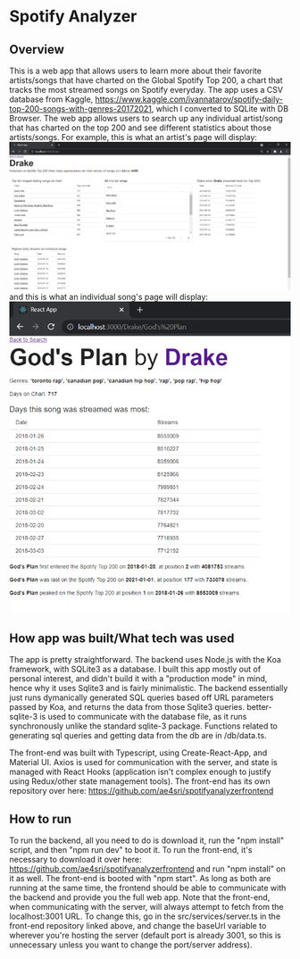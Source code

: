 ﻿# Spotify Analyzer

## Overview
This is a web app that allows users to learn more about their favorite artists/songs that have charted on the Global Spotify Top 200, a chart that tracks the most streamed songs on Spotify everyday. The app uses a CSV database from Kaggle, https://www.kaggle.com/ivannatarov/spotify-daily-top-200-songs-with-genres-20172021, which I converted to SQLite with DB Browser. The web app allows users to search up any individual artist/song that has charted on the top 200 and see different statistics about those artists/songs. For example, this is what an artist's page will display: <img src="/readMeImages/artistpage.png"> and this is what an individual song's page will display: <img src="/readMeImages/songpage.png">

## How app was built/What tech was used
The app is pretty straightforward. The backend uses Node.js with the Koa framework, with SQLite3 as a database. I built this app mostly out of personal interest, and didn't build it with a "production mode" in mind, hence why it uses Sqlite3 and is fairly minimalistic. The backend essentially just runs dymanically generated SQL queries based off URL parameters passed by Koa, and returns the data from those Sqlite3 queries. better-sqlite-3 is used to communicate with the database file, as it runs synchronously unlike the standard sqlite-3 package. Functions related to generating sql queries and getting data from the db are in /db/data.ts.

The front-end was built with Typescript, using Create-React-App, and Material UI. Axios is used for communication with the server, and state is managed with React Hooks (application isn't complex enough to justify using Redux/other state management tools). The front-end has its own repository over here: https://github.com/ae4sri/spotifyanalyzerfrontend

## How to run

To run the backend, all you need to do is download it, run the "npm install" script, and then "npm run dev" to boot it. To run the front-end, it's necessary to download it over here: https://github.com/ae4sri/spotifyanalyzerfrontend and run "npm install" on it as well. The front-end is booted with "npm start". As long as both are running at the same time, the frontend should be able to communicate with the backend and provide you the full web app. Note that the front-end, when communicating with the server, will always attempt to fetch from the localhost:3001 URL. To change this, go in the src/services/server.ts in the front-end repository linked above, and change the baseUrl variable to wherever you're hosting the server (default port is already 3001, so this is unnecessary unless you want to change the port/server address).
